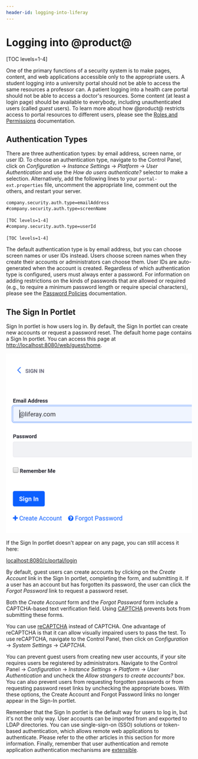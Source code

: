 ```yaml
---
header-id: logging-into-liferay
---
```


# Logging into @product@

[TOC levels=1-4]

One of the primary functions of a security system is to make pages, content, and
web applications accessible only to the appropriate users. A student
logging into a university portal should not be able to access the same resources
a professor can. A patient logging into a health care portal should not be able
to access a doctor's resources. Some content (at least a login page) should be
available to everybody, including unauthenticated users (called *guest* users).
To learn more about how @product@ restricts access to portal resources to
different users, please see the 
[Roles and Permissions](/docs/7-2/user/-/knowledge_base/u/roles-and-permissions) 
documentation. 

## Authentication Types

There are three authentication types: by email address, screen
name, or user ID. To choose an authentication type, navigate to the Control
Panel, click on *Configuration* &rarr; *Instance Settings* &rarr; *Platform*
&rarr; *User Authentication* and use the *How do users authenticate?* selector
to make a selection. Alternatively, add the following lines to your
`portal-ext.properties` file, uncomment the appropriate line, comment out the
others, and restart your server.

```properties
company.security.auth.type=emailAddress
#company.security.auth.type=screenName

[TOC levels=1-4]
#company.security.auth.type=userId

[TOC levels=1-4]
```

The default authentication type is by email address, but you can choose screen
names or user IDs instead. Users choose screen names when they create their
accounts or administrators can choose them. User IDs are auto-generated when the
account is created. Regardless of which authentication type is configured, users
must always enter a password. For information on
adding restrictions on the kinds of passwords that are allowed or required
(e.g., to require a minimum password length or require special characters),
please see the [Password Policies](/docs/7-2/user/-/knowledge_base/u/password-policies) 
documentation. 

## The Sign In Portlet
Sign In portlet is how users log in. By default, the Sign In portlet can
create new accounts or request a password reset. The default home page contains
a Sign In portlet. You can access this page at
[http://localhost:8080/web/guest/home](http://localhost:8080/web/guest/home).

![Figure 1: By default, the Sign In portlet allows users to log in, create a new account, or request a password reset.](../../images/sign-in-portlet.png)

If the Sign In portlet doesn't appear on any page, you can still access it here:

[localhost:8080/c/portal/login](localhost:8080/c/portal/login)

By default, guest users can create accounts by clicking on the *Create Account*
link in the Sign In portlet, completing the form, and submitting it. If a user
has an account but has forgotten its password, the user can click the *Forgot
Password* link to request a password reset. 

Both the *Create Account*
form and the *Forgot Password* form include a CAPTCHA-based text verification
field. Using [CAPTCHA](http://www.captcha.net) prevents bots from submitting
these forms. 

You can use
[reCAPTCHA](https://www.google.com/recaptcha/intro/index.html) instead of
CAPTCHA. One advantage of reCAPTCHA is that it can allow visually impaired
users to pass the test. To use reCAPTCHA, navigate to the Control Panel, then
click on *Configuration* &rarr; *System Settings* &rarr; *CAPTCHA*.

You can prevent guest users from creating new user accounts, if your site
requires users be registered by administrators. Navigate to the Control Panel
&rarr; *Configuration* &rarr; *Instance Settings* &rarr;
*Platform* &rarr; *User Authentication* and uncheck the *Allow strangers to
create accounts?* box. You can also prevent users from requesting forgotten
passwords or from requesting password reset links by unchecking the appropriate
boxes. With these options, the Create Account and Forgot Password links no
longer appear in the Sign-In portlet. 

Remember that the Sign In portlet is the default way for users to log in, but
it's not the only way. User accounts can be imported from and exported to LDAP
directories. You can use single-sign-on (SSO) solutions or token-based
authentication, which allows remote web applications to authenticate. Please
refer to the other articles in this section for more information. Finally,
remember that user authentication and remote application authentication
mechanisms are
[extensible](/docs/7-2/frameworks/-/knowledge_base/f/authentication-pipelines). 

